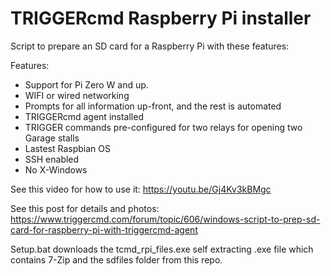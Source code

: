 # TRIGGERcmd Raspberry Pi installer
Script to prepare an SD card for a Raspberry Pi with these features:

Features:
 - Support for Pi Zero W and up.
 - WIFI or wired networking
 - Prompts for all information up-front, and the rest is automated
 - TRIGGERcmd agent installed
 - TRIGGER commands pre-configured for two relays for opening two Garage stalls
 - Lastest Raspbian OS
 - SSH enabled
 - No X-Windows

See this video for how to use it:  https://youtu.be/Gj4Kv3kBMgc

See this post for details and photos: https://www.triggercmd.com/forum/topic/606/windows-script-to-prep-sd-card-for-raspberry-pi-with-triggercmd-agent

Setup.bat downloads the tcmd_rpi_files.exe self extracting .exe file which contains 7-Zip and the sdfiles folder from this repo.